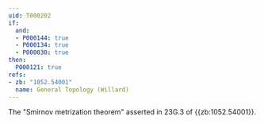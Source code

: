 ```yaml
---
uid: T000202
if:
  and:
  - P000144: true
  - P000134: true
  - P000030: true
then:
  P000121: true
refs:
- zb: "1052.54001"
  name: General Topology (Willard)
---
```


The "Smirnov metrization theorem" asserted in 23G.3 of {{zb:1052.54001}}.
